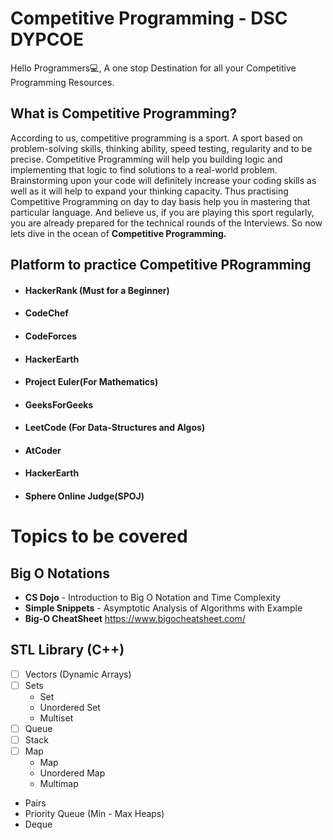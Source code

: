 # Competitive Programming - DSC DYPCOE

Hello Programmers💻,
A one stop Destination for all your Competitive Programming Resources.

## What is Competitive Programming?
According to us, competitive programming is a sport. A sport based on problem-solving skills, thinking ability, speed testing, regularity and to be precise. Competitive Programming will help you building logic and implementing that logic to find solutions to a real-world problem. Brainstorming upon your code will definitely increase your coding skills as well as it will help to expand your thinking capacity. Thus practising Competitive Programming on day to day basis help you in mastering that particular language. And believe us, if you are playing this sport regularly, you are already prepared for the technical rounds of the Interviews. So now lets dive in the ocean of **Competitive Programming.**

## Platform to practice Competitive PRogramming

- #### HackerRank (Must for a Beginner)
- #### CodeChef 
- #### CodeForces
- #### HackerEarth
- #### Project Euler(For Mathematics)
- #### GeeksForGeeks
- #### LeetCode (For Data-Structures and Algos)
- #### AtCoder
- #### HackerEarth
- #### Sphere Online Judge(SPOJ)


# Topics to be covered

## Big O Notations

 - **CS Dojo** - Introduction to Big O Notation and Time Complexity
 - **Simple Snippets** - Asymptotic Analysis of Algorithms with Example
 - **Big-O CheatSheet** https://www.bigocheatsheet.com/

## STL Library (C++)
- [ ] Vectors (Dynamic Arrays)
- [ ] Sets
  - Set
  - Unordered Set
  - Multiset
- [ ] Queue
- [ ] Stack
- [ ] Map
  - Map
  - Unordered Map
  - Multimap
- Pairs
- Priority Queue (Min - Max Heaps)
- Deque

